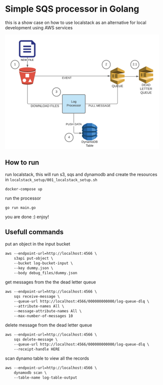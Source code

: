 # Simple SQS processor in Golang
this is a show case on how to use localstack as an alternative for local development using AWS services

![architecture](/diagram.png)

## How to run
run localstack, this will run s3, sqs and dynamodb and create the resources in `localstack_setup/001_localstack_setup.sh`
```
docker-compose up
```

run the processor
```
go run main.go
```

you are done :) enjoy!

## Usefull commands
put an object in the input bucket 
```
aws --endpoint-url=http://localhost:4566 \
    s3api put-object \
    --bucket log-bucket-input \
    --key dummy.json \
    --body debug_files/dummy.json
```

get messages from the the dead letter queue
```
aws --endpoint-url=http://localhost:4566 \
    sqs receive-message \
    --queue-url http://localhost:4566/000000000000/log-queue-dlq \
    --attribute-names All \
    --message-attribute-names All \
    --max-number-of-messages 10
```

delete message from the dead letter queue
```
aws --endpoint-url=http://localhost:4566 \
    sqs delete-message \
    --queue-url http://localhost:4566/000000000000/log-queue-dlq \
    --receipt-handle HERE
```

scan dynamo table to view all the records
```
aws --endpoint-url=http://localhost:4566 \
    dynamodb scan \
    --table-name log-table-output
```